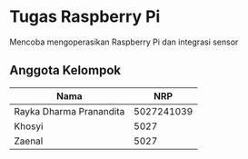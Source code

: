 # Tugas Raspberry Pi
Mencoba mengoperasikan Raspberry Pi dan integrasi sensor
## Anggota Kelompok
|Nama|NRP|
|----|---|
|Rayka Dharma Pranandita| 5027241039|
|Khosyi | 5027|
|Zaenal | 5027|

